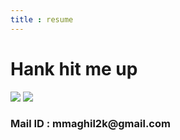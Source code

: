 ```yaml
---
title : resume
---
```

<!--- uses index.scss --->
<div class="flex-center">
    <h1>Hank hit me up</h1>
    <a href="https://www.linkedin.com/in/maghil/"><img class="contact-link" src="{{site.baseurl}}/images/linkedIn_full.png"></a>	
    <a href="mailto: mmaghil2k@gmail.com"><img class="contact-link" src="{{site.baseurl}}/images/email.png"></a>	
    <h3>Mail ID : mmaghil2k@gmail.com</h3>
</div>